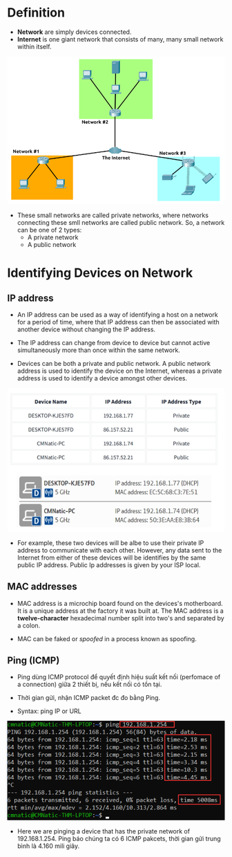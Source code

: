 # Definition
- **Network** are simply devices connected.
- **Internet** is one giant network that consists of many, many small network within itself.

![Internet](../images/internet2.png)

- These small networks are called private networks, where networks connecting these smll networks are called public network. So, a network can be one of 2 types:
  + A private network
  + A public network
 
# Identifying Devices on Network
## IP address
- An IP address can be used as a way of identifying a host on a network for a period of time, where that IP address can then be associated with another device without changing the IP address.

- The IP address can change from device to device but cannot active simultaneously more than once within the same network.

- Devices can be both a private and public network. A public network address is used to identify the device on the Internet, whereas a private address is used to identify a device amongst other devices.

![public-private-network](../images/private-public-network.png)

- For example, these two devices will be albe to use their private IP address to communicate with each other. However, any data sent to the Internet from either of these devices will be identifies by the same public IP address. Public Ip addresses is given by your ISP local.

## MAC addresses
- MAC address is a microchip board found on the devices's motherboard. It is a unique address at the factory it was built at. The MAC address is a **twelve-character** hexadecimal number split into two's and separated by a colon.

- MAC can be faked or *spoofed* in a process known as spoofing. 

## Ping (ICMP)
- Ping dùng ICMP protocol để quyết định hiệu suất kết nối (perfomace of a connection) giữa 2 thiết bị, nếu kết nối có tồn tại.

- Thời gian gửi, nhận ICMP packet đc đo bằng Ping. 

- Syntax: ping IP or URL

![ping](../images/ping.PNG)

- Here we are pinging a device that has the private network of 192.168.1.254. Ping báo chúng ta có 6 ICMP pakcets, thời gian gửi trung bình là 4.160 mili giây.